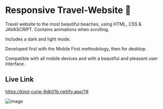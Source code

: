 # Responsive Travel-Website 🌊

Travel website to the most beautiful beaches, using HTML, CSS & JAVASCRIPT.
Contains animations when scrolling.

Includes a dark and light mode.

Developed first with the Mobile First methodology, then for desktop.

Compatible with all mobile devices and with a beautiful and pleasant user interface.

## Live Link

https://kind-curie-8db01b.netlify.app/?#



![image](https://user-images.githubusercontent.com/46398938/133941929-fdbd47f0-97d3-42bf-8698-ee6405ece2fb.png)


